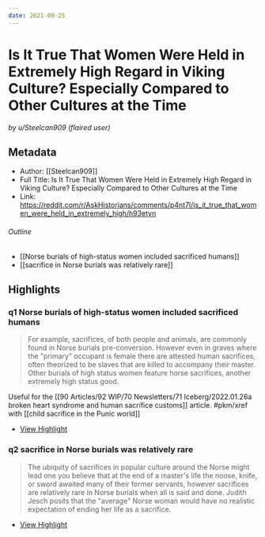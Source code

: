 ```yaml
---
date: 2021-09-25
---
```

# Is It True That Women Were Held in Extremely High Regard in Viking Culture? Especially Compared to Other Cultures at the Time
<cite>by u/Steelcan909 (flaired user)</cite>

## Metadata
- Author: [[Steelcan909]]
- Full Title: Is It True That Women Were Held in Extremely High Regard in Viking Culture? Especially Compared to Other Cultures at the Time
- Link: https://reddit.com/r/AskHistorians/comments/p4nt7l/is_it_true_that_women_were_held_in_extremely_high/h93etyn

###### Outline 
- [[Norse burials of high-status women included sacrificed humans]]
- [[sacrifice in Norse burials was relatively rare]]

## Highlights
###  q1 Norse burials of high-status women included sacrificed humans

> For example, sacrifices, of both people and animals, are commonly found in Norse burials pre-conversion. However even in graves where the "primary" occupant is female there are attested human sacrifices, often theorized to be slaves that are killed to accompany their master. Other burials of high status women feature horse sacrifices, another extremely high status good.

Useful for the [[90 Articles/92 WIP/70 Newsletters/71 Iceberg/2022.01.26a broken heart syndrome and human sacrifice customs]] article. #pkm/xref with [[child sacrifice in the Punic world]]

 * [View Highlight](https://read.readwise.io/read/01fgey252mc3x9e9wbcad4had7)

### q2 sacrifice in Norse burials was relatively rare

> The ubiquity of sacrifices in popular culture around the Norse might lead one you believe that at the end of a master's life the noose, knife, or sword awaited many of their former servants, however sacrifices are relatively rare in Norse burials when all is said and done. Judith Jesch posits that the "average" Norse woman would have no realistic expectation of ending her life as a sacrifice.

 * [View Highlight](https://read.readwise.io/read/01fgey54s1qknc3jdf2bykc136)



